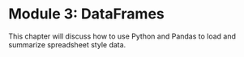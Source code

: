# Module 3: DataFrames

This chapter will discuss how to use Python and Pandas to load and summarize spreadsheet style data.